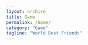 ```yaml
---
layout: archive
title: Game
permalink: /Game/
category: "Game"
tagline: "World Best Friends"
---
```

